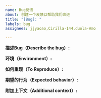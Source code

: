 ```yaml
---
name: Bug反馈
about: 创建一个反馈以帮助我们改进
title: "[Bug]: "
labels: bug
assignees: jjyaoao,Cirilla-144,duola-Amo

---
```


**描述Bug（Describe the bug）:**

<!-- 对Bug的清晰简洁的描述。 -->

**环境（Environment）:**

<!-- 描述你的系统版本，内核版本。 -->

**如何重现（To Reproduce）:**

<!-- 重现该行为的步骤： -->

**期望的行为（Expected behavior）:**

<!-- 对您预期发生的事情的清晰简洁的描述。 -->

**附加上下文（Additional context）:**

<!-- 在此处添加有关该问题的任何其他上下文。 -->
